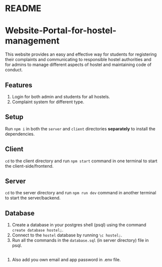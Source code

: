 # README

# Website-Portal-for-hostel-management

This website provides an easy and effective way for students for registering their complaints and communicating to responsible hostel authorities and for admins to manage different aspects of hostel and maintaining code of conduct.

## Features

1. Login for both admin and students for all hostels.
2. Complaint system for different type.

## Setup

Run `npm i` in both the `server` and `client` directories **separately** to install the dependencies.

## Client

`cd` to the client directory and run `npm start` command in one terminal to start the client-side/frontend.

## Server

`cd` to the server directory and run `npm run dev` command in another terminal to start the server/backend.

## Database

1. Create a database in your postgres shell (psql) using the command `create database hostel;`.
2. Connect to the `hostel` database by running `\c hostel;`.
3. Run all the commands in the `database.sql` (in server directory) file in psql.

##

1. Also add you own email and app password in .env file.
